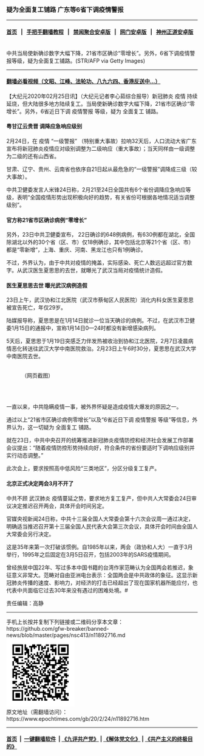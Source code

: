 ### 疑为全面复工铺路 广东等6省下调疫情警报
------------------------

#### [首页](https://github.com/gfw-breaker/banned-news/blob/master/README.md) &nbsp;&nbsp;|&nbsp;&nbsp; [手把手翻墙教程](https://github.com/gfw-breaker/guides/wiki) &nbsp;&nbsp;|&nbsp;&nbsp; [禁闻聚合安卓版](https://github.com/gfw-breaker/bn-android) &nbsp;&nbsp;|&nbsp;&nbsp; [网门安卓版](https://github.com/oGate2/oGate) &nbsp;&nbsp;|&nbsp;&nbsp; [神州正道安卓版](https://github.com/SzzdOgate/update) 



<div><img alt="" class="aligncenter wp-post-image" src="https://i.epochtimes.com/assets/uploads/2020/02/GettyImages-1200641963-600x400.jpg"/>
<div class="red16 caption">
 中共当局使新确诊数字大幅下降，21省市区确诊“零增长”。另外，6省下调疫情警报等级，疑为全面复工铺路。(STR/AFP via Getty Images)
</div>
</div><hr/>

#### [翻墙必看视频（文昭、江峰、法轮功、八九六四、香港反送中...）](https://github.com/gfw-breaker/banned-news/blob/master/pages/link3.md)

<div><p>
 【大纪元2020年02月25日讯】（大纪元记者李心茹综合报导）新冠肺炎
 <ok href="https://www.epochtimes.com/gb/tag/%E7%96%AB%E6%83%85.html">
  疫情
 </ok>
 持续延烧，但大陆很多地方陆续复工。当局使新确诊数字大幅下降，21省市区确诊“零增长”。另外，6省近日下调
 <ok href="https://www.epochtimes.com/gb/tag/%E7%96%AB%E6%83%85%E8%AD%A6%E6%8A%A5.html">
  疫情警报
 </ok>
 等级，疑为
 <ok href="https://www.epochtimes.com/gb/tag/%E5%85%A8%E9%9D%A2%E5%A4%8D%E5%B7%A5.html">
  全面复工
 </ok>
 铺路。
</p>
<h4>
 粤甘辽云贵晋 调降应急响应级别
</h4>
<p>
 2月24日，在
 <ok href="https://www.epochtimes.com/gb/tag/%E7%96%AB%E6%83%85.html">
  疫情
 </ok>
 “一级警报” （特别重大事故）拉响32天后，人口流动大省广东宣布将新冠肺炎疫情应对级别调整为二级响应（重大事故）；当天同样由一级调整为二级的还有山西省。
</p>
<p>
 甘肃、辽宁、贵州、云南省也依序自21日起从最危急的“一级警报”调降成三级（较大事故）。
</p>
<p>
 中共卫健委发言人米锋24日称，2月21至24日全国共有6个省份调降应急响应等级，表明“全国疫情形势出现积极向好的趋势，有关省份可根据各地情况适当调整级别”。
</p>
<h4>
 官方称21省市区确诊病例“零增长”
</h4>
<p>
 另外，23日中共卫健委宣布， 22日确诊的648例病例，有630例都在湖北，全国除湖北以外的30个省（区、市）仅18例确诊，其中包括北京等21个省（区、市）都是“零新增”，上海、重庆、河南、黑龙江也只有1例确诊。
</p>
<p>
 不过，外界认为，由于中共对疫情的掩盖，实际感染、死亡人数远远超过官方数字。从武汉医生夏思思的去世，就曝光了武汉当局对疫情统计造假。
</p>
<h4>
 医生夏思思去世 曝光武汉病例造假
</h4>
<p>
 23日上午，武汉协和江北医院（武汉市蔡甸区人民医院）消化内科女医生夏思思被宣告死亡，年仅29岁。
</p>
<p>
 陆媒报导称，夏思思是在1月14日就诊一位当天确诊的病例。不过，在武汉市卫健委1月15日的通报中，宣称1月14日0—24时都没有新增感染病列。
</p>
<p>
 5天后，夏思思于1月19日突感乏力伴发热被收治到协和江北医院，2月7日凌晨病情恶化转送往武汉大学中南医院救治。2月23日上午6时30分，夏思思在武汉大学中南医院去世。
</p>
<figure class="wp-caption aligncenter" id="attachment_11892723" style="width: 450px">
 <ok href="http://i.epochtimes.com/assets/uploads/2020/02/phpcjCw39.jpg">
  <img alt="" class="wp-image-11892723 size-medium" src="http://i.epochtimes.com/assets/uploads/2020/02/phpcjCw39-450x413.jpg"/>
 </ok>
 <br/><figcaption class="wp-caption-text">
  （网页截图）
 </figcaption><br/>
</figure><br/>
<p>
 一直以来，中共隐瞒疫情一事，被外界怀疑是造成疫情大爆发的原因之一。
</p>
<p>
 通过以上“21省市区确诊病例零增长”以及“6省近日下调
 <ok href="https://www.epochtimes.com/gb/tag/%E7%96%AB%E6%83%85%E8%AD%A6%E6%8A%A5.html">
  疫情警报
 </ok>
 等级”等信息，外界认为，这一切疑为
 <ok href="https://www.epochtimes.com/gb/tag/%E5%85%A8%E9%9D%A2%E5%A4%8D%E5%B7%A5.html">
  全面复工
 </ok>
 铺路。
</p>
<p>
 就在23日，中共中央召开的统筹推进新冠肺炎疫情防控和经济社会发展工作部署会议提出：“随着疫情防控形势持续向好，符合条件的省份要适时下调响应级别并实行动态调整。”
</p>
<p>
 此次会上，要求按照高中低风险“三类地区”，分区分级复工复产。
</p>
<h4>
 北京正式决定两会3月不开了
</h4>
<p>
 中共不顾
 <ok href="https://www.epochtimes.com/gb/tag/%E6%AD%A6%E6%B1%89%E8%82%BA%E7%82%8E.html">
  武汉肺炎
 </ok>
 疫情蔓延之势，要求地方复工复产，但中共人大常委会24日审议决定推迟召开两会，具体开会时间另定。
</p>
<p>
 官媒央视新闻24日称，中共十三届全国人大常委会第十六次会议周一通过决定，明确适当推迟召开第十三届全国人民代表大会第三次会议，具体开会时间由全国人大常委会另行决定。
</p>
<p>
 这是35年来第一次打破该惯例。自1985年以来，两会（政协和人大）一直于3月举行，1995年之后固定在3月5日召开，包括2003年的SARS疫情期间。
</p>
<p>
 曾经旅居中国22年、写过多本中国书籍的台湾作家范畴认为全国两会若推迟，象征意义非常大。范畴对自由亚洲电台表示：全国两会是中共政体的象征。这显示新冠肺炎传播的速度、影响力，对经济的打击已经超出了现在国家机器所能应付，也代表中共面临它过去30年来没有遇过的困难处境。#
</p>
<p>
 责任编辑：高静
</p>
</div>
<hr/>
手机上长按并复制下列链接或二维码分享本文章：<br/>
https://github.com/gfw-breaker/banned-news/blob/master/pages/nsc413/n11892716.md <br/>
<a href='https://github.com/gfw-breaker/banned-news/blob/master/pages/nsc413/n11892716.md'><img src='https://github.com/gfw-breaker/banned-news/blob/master/pages/nsc413/n11892716.md.png'/></a> <br/>
原文地址（需翻墙访问）：https://www.epochtimes.com/gb/20/2/24/n11892716.htm


------------------------
#### [首页](https://github.com/gfw-breaker/banned-news/blob/master/README.md) &nbsp;|&nbsp; [一键翻墙软件](https://github.com/gfw-breaker/nogfw/blob/master/README.md) &nbsp;| [《九评共产党》](https://github.com/gfw-breaker/9ping.md/blob/master/README.md#九评之一评共产党是什么) | [《解体党文化》](https://github.com/gfw-breaker/jtdwh.md/blob/master/README.md) | [《共产主义的终极目的》](https://github.com/gfw-breaker/gczydzjmd.md/blob/master/README.md)


<img src='http://gfw-breaker.win/banned-news/pages/nsc413/n11892716.md' width='0px' height='0px'/>